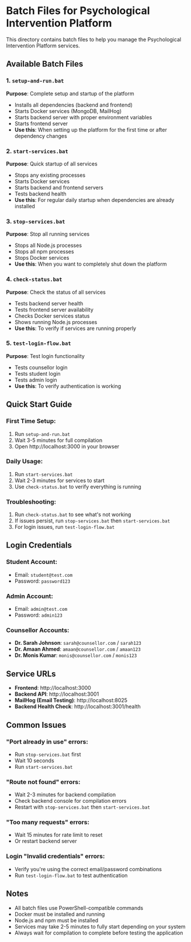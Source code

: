 # Batch Files for Psychological Intervention Platform

This directory contains batch files to help you manage the Psychological Intervention Platform services.

## Available Batch Files

### 1. `setup-and-run.bat`
**Purpose**: Complete setup and startup of the platform
- Installs all dependencies (backend and frontend)
- Starts Docker services (MongoDB, MailHog)
- Starts backend server with proper environment variables
- Starts frontend server
- **Use this**: When setting up the platform for the first time or after dependency changes

### 2. `start-services.bat`
**Purpose**: Quick startup of all services
- Stops any existing processes
- Starts Docker services
- Starts backend and frontend servers
- Tests backend health
- **Use this**: For regular daily startup when dependencies are already installed

### 3. `stop-services.bat`
**Purpose**: Stop all running services
- Stops all Node.js processes
- Stops all npm processes
- Stops Docker services
- **Use this**: When you want to completely shut down the platform

### 4. `check-status.bat`
**Purpose**: Check the status of all services
- Tests backend server health
- Tests frontend server availability
- Checks Docker services status
- Shows running Node.js processes
- **Use this**: To verify if services are running properly

### 5. `test-login-flow.bat`
**Purpose**: Test login functionality
- Tests counsellor login
- Tests student login
- Tests admin login
- **Use this**: To verify authentication is working

## Quick Start Guide

### First Time Setup:
1. Run `setup-and-run.bat`
2. Wait 3-5 minutes for full compilation
3. Open http://localhost:3000 in your browser

### Daily Usage:
1. Run `start-services.bat`
2. Wait 2-3 minutes for services to start
3. Use `check-status.bat` to verify everything is running

### Troubleshooting:
1. Run `check-status.bat` to see what's not working
2. If issues persist, run `stop-services.bat` then `start-services.bat`
3. For login issues, run `test-login-flow.bat`

## Login Credentials

### Student Account:
- Email: `student@test.com`
- Password: `password123`

### Admin Account:
- Email: `admin@test.com`
- Password: `admin123`

### Counsellor Accounts:
- **Dr. Sarah Johnson**: `sarah@counsellor.com` / `sarah123`
- **Dr. Amaan Ahmed**: `amaan@counsellor.com` / `amaan123`
- **Dr. Monis Kumar**: `monis@counsellor.com` / `monis123`

## Service URLs

- **Frontend**: http://localhost:3000
- **Backend API**: http://localhost:3001
- **MailHog (Email Testing)**: http://localhost:8025
- **Backend Health Check**: http://localhost:3001/health

## Common Issues

### "Port already in use" errors:
- Run `stop-services.bat` first
- Wait 10 seconds
- Run `start-services.bat`

### "Route not found" errors:
- Wait 2-3 minutes for backend compilation
- Check backend console for compilation errors
- Restart with `stop-services.bat` then `start-services.bat`

### "Too many requests" errors:
- Wait 15 minutes for rate limit to reset
- Or restart backend server

### Login "Invalid credentials" errors:
- Verify you're using the correct email/password combinations
- Run `test-login-flow.bat` to test authentication

## Notes

- All batch files use PowerShell-compatible commands
- Docker must be installed and running
- Node.js and npm must be installed
- Services may take 2-5 minutes to fully start depending on your system
- Always wait for compilation to complete before testing the application
